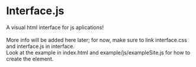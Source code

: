 # Interface.js
 A visual html interface for js aplications!
 <br><br>
 More info will be added here later; for now, make sure to link interface.css and interface.js in interface.
 <br>
 Look at the example in index.html and example/js/exampleSite.js for how to create the element.
